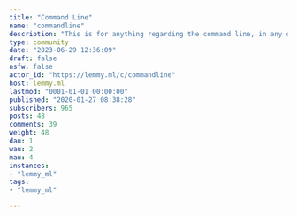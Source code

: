 ```yaml
---
title: "Command Line" 
name: "commandline"
description: "This is for anything regarding the command line, in any operating system. All questions (including dumb ones), tips, and interesting programs/console applications you've found or made yourself are welcome. Linux / BSD / macOS / Windows CLI apps, questions or comments, we're happy to take them all!"
type: community
date: "2023-06-29 12:36:09"
draft: false
nsfw: false
actor_id: "https://lemmy.ml/c/commandline"
host: lemmy.ml
lastmod: "0001-01-01 00:00:00"
published: "2020-01-27 08:38:28"
subscribers: 965
posts: 48
comments: 39
weight: 48
dau: 1
wau: 2
mau: 4
instances:
- "lemmy_ml"
tags: 
- "lemmy_ml"

---
```

